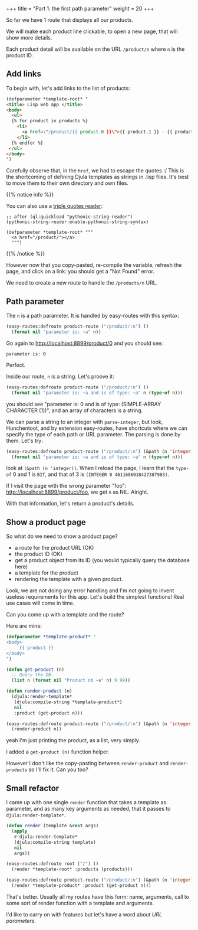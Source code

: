+++
title = "Part 1: the first path parameter"
weight = 20
+++

So far we have 1 route that displays all our products.

We will make each product line clickable, to open a new page, that will show more details.

Each product detail will be available on the URL `/product/n` where `n` is the product ID.

## Add links

To begin with, let's add links to the list of products:

```html
(defparameter *template-root* "
<title> Lisp web app </title>
<body>
  <ul>
  {% for product in products %}
    <li>
      <a href=\"/product/{{ product.0 }}\">{{ product.1 }} - {{ product.2 }}</a>
    </li>
  {% endfor %}
 </ul>
</body>
")
```

Carefully observe that, in the `href`, we had to escape the quotes :/
This is the shortcoming of defining Djula templates as strings in
.lisp files. It's best to move them to their own directory and own
files.


{{% notice info %}}

You can also use a [triple quotes reader](https://github.com/smithzvk/pythonic-string-reader):

```
;; after (ql:quickload "pythonic-string-reader")
(pythonic-string-reader:enable-pythonic-string-syntax)

(defparameter *template-root* """
  <a href="/product/"></a>
  """)
```

{{% /notice %}}

However now that you copy-pasted, re-compile the variable, refresh the
page, and click on a link: you should get a "Not Found" error.

We need to create a new route to handle the `/products/n` URL.

## Path parameter

The `n` is a path parameter. It is handled by easy-routes with this syntax:

```lisp
(easy-routes:defroute product-route ("/product/:n") ()
  (format nil "parameter is: ~a" n))
```

Go again to [http://localhost:8899/product/0](http://localhost:8899/product/0) and you should see:

    parameter is: 0

Perfect.

Inside our route, `n` is a string. Let's proove it:

```lisp
(easy-routes:defroute product-route ("/product/:n") ()
  (format nil "parameter is: ~a and is of type: ~a" n (type-of n)))
```

you should see "parameter is: 0 and is of type: (SIMPLE-ARRAY
CHARACTER (1))", and an array of characters is a string.

We can parse a string to an integer with `parse-integer`, but look,
Hunchentoot, and by extension easy-routes, have shortcuts where we can
specify the type of each path or URL parameter. The parsing is done by
them. Let's try:

```lisp
(easy-routes:defroute product-route ("/product/:n") (&path (n 'integer))
  (format nil "parameter is: ~a and is of type: ~a" n (type-of n)))
```

look at `(&path (n 'integer))`. When I reload the page, I learn that
the `type-of` 0 and 1 is `BIT`, and that of 3 is `(INTEGER 0 4611686018427387903)`.

If I visit the page with the wrong parameter "foo": [http://localhost:8899/product/foo](http://localhost:8899/product/foo), we get `n` as NIL. Alright.

With that information, let's return a product's details.

## Show a product page

So what do we need to show a product page?

- a route for the product URL (OK)
- the product ID (OK)
- get a product object from its ID (you would typically query the database here)
- a template for the product
- rendering the template with a given product.

Look, we are not doing any error handling and I'm not going to invent
useless requirements for this app. Let's build the simplest functions!
Real use cases will come in time.

Can you come up with a template and the route?

Here are mine:

```lisp
(defparameter *template-product* "
<body>
     {{ product }}
</body>
")

(defun get-product (n)
  ;; Query the DB.
  (list n (format nil "Product nb ~a" n) 9.99))

(defun render-product (n)
  (djula:render-template*
   (djula:compile-string *template-product*)
   nil
   :product (get-product n)))

(easy-routes:defroute product-route ("/product/:n") (&path (n 'integer))
  (render-product n))
```

yeah I'm just printing the product, as a list, very simply.

I added a `get-product (n)` function helper.

However I don't like the copy-pasting between `render-product` and `render-products` so I'll fix it. Can you too?

## Small refactor

I came up with one single `render` function that takes a template as
parameter, and as many key arguments as needed, that it passes to
`djula:render-template*`.


```lisp
(defun render (template &rest args)
  (apply
   #'djula:render-template*
   (djula:compile-string template)
   nil
   args))

(easy-routes:defroute root ("/") ()
  (render *template-root* :products (products)))

(easy-routes:defroute product-route ("/product/:n") (&path (n 'integer))
  (render *template-product* :product (get-product n)))
```

That's better. Usually all my routes have this form: name, arguments,
call to some sort of render function with a template and arguments.

I'd like to carry on with features but let's have a word about *URL parameters*.
